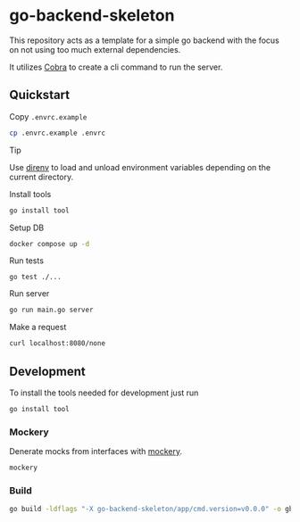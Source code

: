 # go-backend-skeleton
This repository acts as a template for a simple go backend with the focus on not using too much external dependencies.

It utilizes [Cobra](https://github.com/spf13/cobra) to create a cli command to run the server.

## Quickstart
Copy `.envrc.example`
```sh
cp .envrc.example .envrc
```
> [!TIP]
> Use [direnv](https://github.com/direnv/direnv) to load and unload environment variables depending on the current directory.

Install tools
```sh
go install tool
```

Setup DB
```sh
docker compose up -d
```

Run tests
```
go test ./...
```

Run server
```sh
go run main.go server
```

Make a request
```sh
curl localhost:8080/none
```

## Development
To install the tools needed for development just run
```sh
go install tool
```

### Mockery
Denerate mocks from interfaces with [mockery](https://vektra.github.io/mockery/latest/installation/).
```sh
mockery
```

### Build
```sh
go build -ldflags "-X go-backend-skeleton/app/cmd.version=v0.0.0" -o gbs
```
